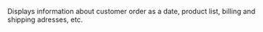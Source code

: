 Displays information about customer order as a date, product list, billing and shipping adresses, etc.

